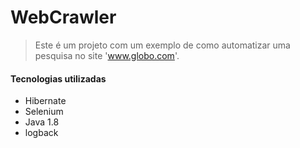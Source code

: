 # WebCrawler

>Este é um projeto com um exemplo de como automatizar
> uma pesquisa no site 'www.globo.com'.

#### Tecnologias utilizadas
<ul>
  <li>Hibernate</li>
  <li>Selenium</li>
  <li>Java 1.8</li>
  <li>logback</li>
</ul>
